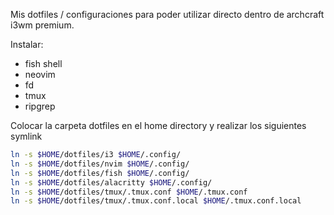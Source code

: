 Mis dotfiles / configuraciones para poder utilizar directo dentro de archcraft i3wm premium.

Instalar: 

- fish shell
- neovim
- fd
- tmux
- ripgrep


Colocar la carpeta dotfiles en el home directory y realizar los siguientes symlink

```bash
ln -s $HOME/dotfiles/i3 $HOME/.config/
ln -s $HOME/dotfiles/nvim $HOME/.config/
ln -s $HOME/dotfiles/fish $HOME/.config/
ln -s $HOME/dotfiles/alacritty $HOME/.config/
ln -s $HOME/dotfiles/tmux/.tmux.conf $HOME/.tmux.conf
ln -s $HOME/dotfiles/tmux/.tmux.conf.local $HOME/.tmux.conf.local
```
